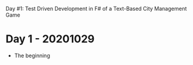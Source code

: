 Day #1: Test Driven Development in F# of a Text-Based City Management Game

# Day 1 - 20201029

* The beginning